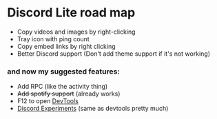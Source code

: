 # Discord Lite road map
- Copy videos and images by right-clicking
- Tray icon with ping count
- Copy embed links by right clicking
- Better Discord support (Don't add theme support if it's not working) 

### and now my suggested features:
- Add RPC (like the activity thing)
- ~~Add spotify support~~ (already works)
- F12 to open [DevTools](https://developer.chrome.com/docs/devtools/)
- [Discord Experiments](https://github.com/NotNexuss/Discord-Experiments) (same as devtools pretty much)
